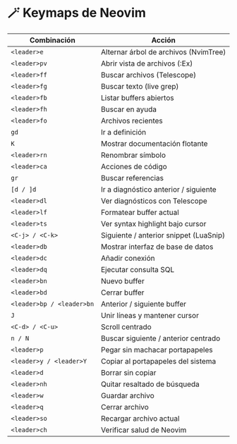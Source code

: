 # 🪄 Keymaps de Neovim

| Combinación | Acción |
|-------------|--------|
| `<leader>e` | Alternar árbol de archivos (NvimTree) |
| `<leader>pv` | Abrir vista de archivos (:Ex) |
| `<leader>ff` | Buscar archivos (Telescope) |
| `<leader>fg` | Buscar texto (live grep) |
| `<leader>fb` | Listar buffers abiertos |
| `<leader>fh` | Buscar en ayuda |
| `<leader>fo` | Archivos recientes |
| `gd` | Ir a definición |
| `K` | Mostrar documentación flotante |
| `<leader>rn` | Renombrar símbolo |
| `<leader>ca` | Acciones de código |
| `gr` | Buscar referencias |
| `[d / ]d` | Ir a diagnóstico anterior / siguiente |
| `<leader>dl` | Ver diagnósticos con Telescope |
| `<leader>lf` | Formatear buffer actual |
| `<leader>ts` | Ver syntax highlight bajo cursor |
| `<C-j> / <C-k>` | Siguiente / anterior snippet (LuaSnip) |
| `<leader>db` | Mostrar interfaz de base de datos |
| `<leader>dc` | Añadir conexión |
| `<leader>dq` | Ejecutar consulta SQL |
| `<leader>bn` | Nuevo buffer |
| `<leader>bd` | Cerrar buffer |
| `<leader>bp / <leader>bn` | Anterior / siguiente buffer |
| `J` | Unir líneas y mantener cursor |
| `<C-d> / <C-u>` | Scroll centrado |
| `n / N` | Buscar siguiente / anterior centrado |
| `<leader>p` | Pegar sin machacar portapapeles |
| `<leader>y / <leader>Y` | Copiar al portapapeles del sistema |
| `<leader>d` | Borrar sin copiar |
| `<leader>nh` | Quitar resaltado de búsqueda |
| `<leader>w` | Guardar archivo |
| `<leader>q` | Cerrar archivo |
| `<leader>so` | Recargar archivo actual |
| `<leader>ch` | Verificar salud de Neovim |
